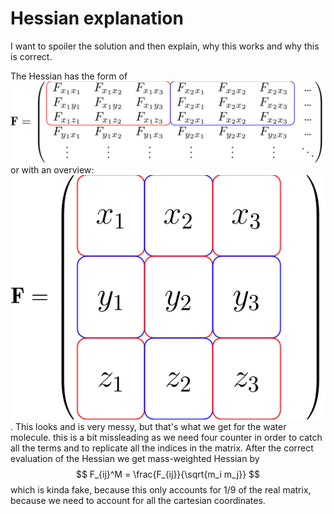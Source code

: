 # Hessian explanation

I want to spoiler the solution and then explain, why this works and why 
this is correct.

The Hessian has the form of 
![](nicematrix_hessian_each_element.png)
or with an overview: 
![](nicematrix_hessian_overview.png).
This looks and is very messy, but that's what we get for the water molecule. 
this is a bit missleading as we need four counter in order to catch all 
the terms and to replicate all the indices in the matrix.
After the correct evaluation of the Hessian we get mass-weighted Hessian by
$$
    F_{ij}^M = \frac{F_{ij}}{\sqrt{m_i m_j}}
$$
which is kinda fake, because this only accounts for 1/9 of the real matrix, because
we need to account for all the cartesian coordinates. 